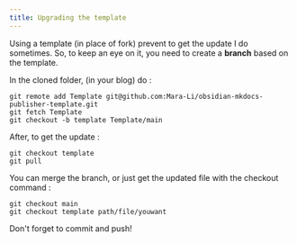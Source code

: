 ```yaml
---
title: Upgrading the template
---
```


Using a template (in place of fork) prevent to get the update I do sometimes. So, to keep an eye on it, you need to create a **branch** based on the template. 

In the cloned folder, (in your blog) do : 
```git
git remote add Template git@github.com:Mara-Li/obsidian-mkdocs-publisher-template.git
git fetch Template
git checkout -b template Template/main
```
After, to get the update : 
```git
git checkout template
git pull
```

You can merge the branch, or just get the updated file with the checkout command : 
```git
git checkout main
git checkout template path/file/youwant 
```
Don't forget to commit and push!

